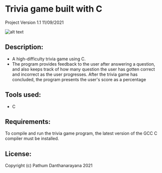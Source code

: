 # Trivia game built with C

Project Version 1.1 11/09/2021

![alt text](https://i.imgur.com/aKRJgur.jpg?raw=true)

Description:
--------------
- A high-difficulty trivia game using C.
- The program provides feedback to the user after answering a question, and also keeps track of how many question the user has gotten correct and incorrect as the user progresses. After the trivia game has concluded, the program presents the user's score as a percentage

Tools used:
--------------
- C

Requirements:
---------
To compile and run the trivia game program, the latest version of the GCC C compiler must be installed.

License:
---------
Copyright (c) Pathum Danthanarayana 2021 
